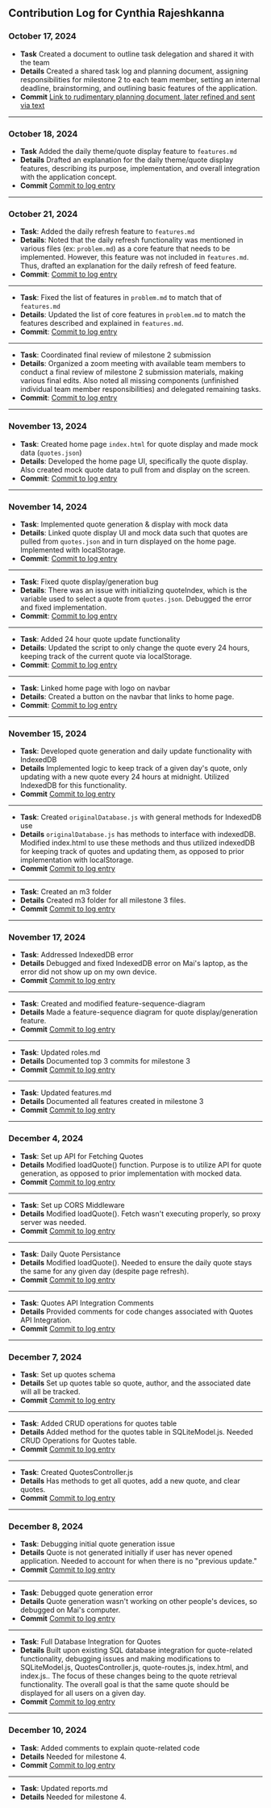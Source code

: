## Contribution Log for Cynthia Rajeshkanna 

### October 17, 2024 
- **Task** Created a document to outline task delegation and shared it with the team
- **Details** Created a shared task log and planning document, assigning responsibilities for milestone 2 to each team member, setting an internal deadline, brainstorming, and outlining basic features of the application.
- **Commit** [Link to rudimentary planning document, later refined and sent via text](https://docs.google.com/document/d/17lNK80sIwR1QwyuzGkZsnOHbZh3KvmSxcn2JCKdK3cM/edit?usp=sharing)

---

### October 18, 2024 
- **Task** Added the daily theme/quote display feature to `features.md`
- **Details** Drafted an explanation for the daily theme/quote display features, describing its purpose, implementation, and overall integration with the application concept.
- **Commit** [Commit to log entry](https://github.com/lucyzhang04/326Project/commit/57dc111fa108fc483e893f14b9e8f744e2a51db9)

---

### October 21, 2024 
- **Task**: Added the daily refresh feature to `features.md`
- **Details**: Noted that the daily refresh functionality was mentioned in various files (ex: `problem.md`) as a core feature that needs to be implemented. However, this feature was not included in `features.md`. Thus, drafted an explanation for the daily refresh of feed feature. 
- **Commit**: [Commit to log entry](https://github.com/lucyzhang04/326Project/commit/eb10cbc9383eef8efe2accc1fa0106da59809e56) 

---

- **Task**: Fixed the list of features in `problem.md` to match that of `features.md`
- **Details**: Updated the list of core features in `problem.md` to match the features described and explained in `features.md`.
- **Commit**: [Commit to log entry](https://github.com/lucyzhang04/326Project/commit/2408aea244b18e8b9375d00b2ccf7ed3d464ba06) 

---

- **Task**: Coordinated final review of milestone 2 submission
- **Details**: Organized a zoom meeting with available team members to conduct a final review of milestone 2 submission materials, making various final edits. Also noted all missing components (unfinished individual team member responsibilities) and delegated remaining tasks. 
- **Commit**: [Commit to log entry](https://github.com/lucyzhang04/326Project/commit/6ad6e1a9d22148850758988de9bc468f8e86af71)

---

### November 13, 2024 
- **Task**: Created home page `index.html` for quote display and made mock data (`quotes.json`)
- **Details**: Developed the home page UI, specifically the quote display. Also created mock quote data to pull from and display on the screen. 
- **Commit**: [Commit to log entry](https://github.com/lucyzhang04/326Project/commit/5b0f5f4372606e9537738954d3f111c5ba947db1) 

---

### November 14, 2024 
- **Task**: Implemented quote generation & display with mock data
- **Details**: Linked quote display UI and mock data such that quotes are pulled from `quotes.json` and in turn displayed on the home page. Implemented with localStorage. 
- **Commit**: [Commit to log entry](https://github.com/lucyzhang04/326Project/commit/ccc49189f2763900fcca56640807afc1043c0782) 

---

- **Task**: Fixed quote display/generation bug
- **Details**: There was an issue with initializing quoteIndex, which is the variable used to select a quote from `quotes.json`. Debugged the error and fixed implementation. 
- **Commit**: [Commit to log entry](https://github.com/lucyzhang04/326Project/commit/e847906f1d9174f27d1d6a88231522b6ed00eb9b) 

---

- **Task**: Added 24 hour quote update functionality
- **Details**: Updated the script to only change the quote every 24 hours, keeping track of the current quote via localStorage. 
- **Commit**: [Commit to log entry](https://github.com/lucyzhang04/326Project/commit/a54a37dbd9e473d738376512ab191ac9d071b179) 

---

- **Task**: Linked home page with logo on navbar
- **Details**: Created a button on the navbar that links to home page. 
- **Commit**: [Commit to log entry](https://github.com/lucyzhang04/326Project/commit/ee09165c1c67d7006023e215e0e8fdc590195a02) 

---

### November 15, 2024 
- **Task**: Developed quote generation and daily update functionality with IndexedDB
- **Details** Implemented logic to keep track of a given day's quote, only updating with a new quote every 24 hours at midnight. Utilized IndexedDB for this functionality.
- **Commit** [Commit to log entry](https://github.com/lucyzhang04/326Project/commit/a8ffc4708aa6982a086e7f9c708af953037130cb)

---

- **Task**: Created `originalDatabase.js` with general methods for IndexedDB use
- **Details** `originalDatabase.js` has methods to interface with indexedDB. Modified index.html to use these methods and thus utilized indexedDB for keeping track of quotes and updating them, as opposed to prior implementation with localStorage.
- **Commit** [Commit to log entry](https://github.com/lucyzhang04/326Project/commit/e19a3fa4abf1f71ff7ae17ee7dc5e13b388aa618)

---

- **Task**: Created an m3 folder
- **Details** Created m3 folder for all milestone 3 files.
- **Commit** [Commit to log entry](https://github.com/lucyzhang04/326Project/commit/57cc9635b890ce40cc8ee85aba0fbfff59bc91ee)

---

### November 17, 2024 
- **Task**: Addressed IndexedDB error
- **Details** Debugged and fixed IndexedDB error on Mai's laptop, as the error did not show up on my own device.
- **Commit** [Commit to log entry](https://github.com/lucyzhang04/326Project/commit/8e2d762b813d3761594adfcd63b49ec35a32b561)

---

- **Task**: Created and modified feature-sequence-diagram
- **Details** Made a feature-sequence diagram for quote display/generation feature.
- **Commit** [Commit to log entry](https://github.com/lucyzhang04/326Project/commit/7fd5ce3de2b285fd30e5b9cb70e7eaccb299e739)

---

- **Task**: Updated roles.md
- **Details** Documented top 3 commits for milestone 3
- **Commit** [Commit to log entry](https://github.com/lucyzhang04/326Project/commit/d3930f16a6a4b3df7e816e7e4d8c15221c29d482)

---

- **Task**: Updated features.md
- **Details** Documented all features created in milestone 3
- **Commit** [Commit to log entry](https://github.com/lucyzhang04/326Project/commit/7a64ae0ec5533455d52f86d8b9c17a2742e32aa8)

---

### December 4, 2024 
- **Task**: Set up API for Fetching Quotes
- **Details** Modified loadQuote() function. Purpose is to utilize API for quote generation, as opposed to prior implementation with mocked data.
- **Commit** [Commit to log entry](https://github.com/lucyzhang04/326Project/pull/95/commits/811ad247249fc692812c2f374fb67c757329f479)

---

- **Task**: Set up CORS Middleware
- **Details** Modified loadQuote(). Fetch wasn't executing properly, so proxy server was needed.
- **Commit** [Commit to log entry](https://github.com/lucyzhang04/326Project/pull/95/commits/ebab01d1737ba6fe92b99e93af5baf09f01b5741)

---

- **Task**: Daily Quote Persistance
- **Details** Modified loadQuote(). Needed to ensure the daily quote stays the same for any given day (despite page refresh).
- **Commit** [Commit to log entry](https://github.com/lucyzhang04/326Project/pull/95/commits/a043f4550c64cb410bd156de5c5ea4605f68212a)

---

- **Task**: Quotes API Integration Comments
- **Details** Provided comments for code changes associated with Quotes API Integration.
- **Commit** [Commit to log entry](https://github.com/lucyzhang04/326Project/pull/101/commits/dc3c698371be8cb4fe9b4f1b0852a18a436b5afc)

------

### December 7, 2024
- **Task**: Set up quotes schema
- **Details** Set up quotes table so quote, author, and the associated date will all be tracked.
- **Commit** [Commit to log entry](https://github.com/lucyzhang04/326Project/pull/130/commits/a1fca9e2fdb0239dd1120b620281fbee7985d43b)

---

- **Task**: Added CRUD operations for quotes table
- **Details** Added method for the quotes table in SQLiteModel.js. Needed CRUD Operations for Quotes table.
- **Commit** [Commit to log entry](https://github.com/lucyzhang04/326Project/pull/130/commits/53f43ab3d339f87ee974704dd73618b04a672bdd)

---

- **Task**: Created QuotesController.js
- **Details** Has methods to get all quotes, add a new quote, and clear quotes.
- **Commit** [Commit to log entry](https://github.com/lucyzhang04/326Project/pull/130/commits/5d20b30907f0b8bc11590a838c4d26b527e61f1c)

---

### December 8, 2024
- **Task**: Debugging initial quote generation issue
- **Details** Quote is not generated initially if user has never opened application. Needed to account for when there is no "previous update."
- **Commit** [Commit to log entry](https://github.com/lucyzhang04/326Project/pull/108/commits/ef67ca05ad8203f7e4823cf8d7dbfd10fabee234)

---

- **Task**: Debugged quote generation error
- **Details** Quote generation wasn't working on other people's devices, so debugged on Mai's computer.
- **Commit** [Commit to log entry](https://github.com/lucyzhang04/326Project/pull/110/commits/11ac35f48fdc972d02ad4396bf43a84c478f3f84)

---

- **Task**: Full Database Integration for Quotes
- **Details** Built upon existing SQL database integration for quote-related functionality, debugging issues and making modifications to SQLiteModel.js, QuotesController.js, quote-routes.js, index.html, and index.js.. The focus of these changes being to the quote retrieval functionality. The overall goal is that the same quote should be displayed for all users on a given day.
- **Commit** [Commit to log entry](https://github.com/lucyzhang04/326Project/pull/135/commits/1617a56b1ac785d548bbf9b053b4e832ce097626)

---

### December 10, 2024
- **Task**: Added comments to explain quote-related code
- **Details** Needed for milestone 4.
- **Commit** [Commit to log entry](https://github.com/lucyzhang04/326Project/pull/162/commits/cbc581ed0f93e8eabbeb260b62ce13e342e68ad3)

---

- **Task**: Updated reports.md
- **Details** Needed for milestone 4.
